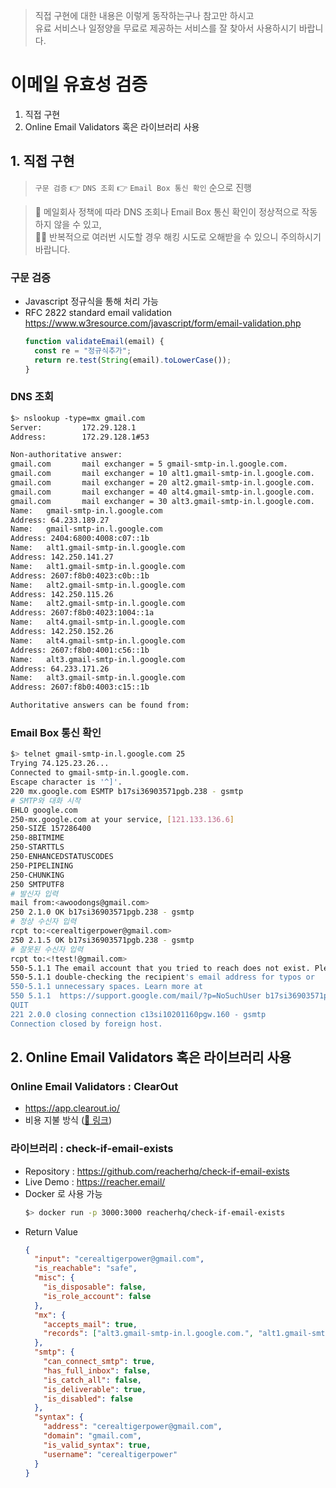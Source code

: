 > 직접 구현에 대한 내용은 이렇게 동작하는구나 참고만 하시고  
> 유료 서비스나 일정양을 무료로 제공하는 서비스를 잘 찾아서 사용하시기 바랍니다.

# 이메일 유효성 검증

1. 직접 구현
2. Online Email Validators 혹은 라이브러리 사용

## 1. 직접 구현

> `구문 검증` <g-emoji>👉</g-emoji> `DNS 조회` <g-emoji>👉</g-emoji> `Email Box 통신 확인` 순으로 진행

> <g-emoji>🚫</g-emoji> 메일회사 정책에 따라 DNS 조회나 Email Box 통신 확인이 정상적으로 작동하지 않을 수 있고,  
> <g-emoji>👩‍💻</g-emoji> 반복적으로 여러번 시도할 경우 해킹 시도로 오해받을 수 있으니 주의하시기 바랍니다.

### 구문 검증

- Javascript 정규식을 통해 처리 가능
- RFC 2822 standard email validation  
  https://www.w3resource.com/javascript/form/email-validation.php
  ```js
  function validateEmail(email) {
    const re = "정규식추가";
    return re.test(String(email).toLowerCase());
  }
  ```

### DNS 조회

```bash
$> nslookup -type=mx gmail.com
Server:         172.29.128.1
Address:        172.29.128.1#53

Non-authoritative answer:
gmail.com       mail exchanger = 5 gmail-smtp-in.l.google.com.
gmail.com       mail exchanger = 10 alt1.gmail-smtp-in.l.google.com.
gmail.com       mail exchanger = 20 alt2.gmail-smtp-in.l.google.com.
gmail.com       mail exchanger = 40 alt4.gmail-smtp-in.l.google.com.
gmail.com       mail exchanger = 30 alt3.gmail-smtp-in.l.google.com.
Name:   gmail-smtp-in.l.google.com
Address: 64.233.189.27
Name:   gmail-smtp-in.l.google.com
Address: 2404:6800:4008:c07::1b
Name:   alt1.gmail-smtp-in.l.google.com
Address: 142.250.141.27
Name:   alt1.gmail-smtp-in.l.google.com
Address: 2607:f8b0:4023:c0b::1b
Name:   alt2.gmail-smtp-in.l.google.com
Address: 142.250.115.26
Name:   alt2.gmail-smtp-in.l.google.com
Address: 2607:f8b0:4023:1004::1a
Name:   alt4.gmail-smtp-in.l.google.com
Address: 142.250.152.26
Name:   alt4.gmail-smtp-in.l.google.com
Address: 2607:f8b0:4001:c56::1b
Name:   alt3.gmail-smtp-in.l.google.com
Address: 64.233.171.26
Name:   alt3.gmail-smtp-in.l.google.com
Address: 2607:f8b0:4003:c15::1b

Authoritative answers can be found from:
```

### Email Box 통신 확인

```bash
$> telnet gmail-smtp-in.l.google.com 25
Trying 74.125.23.26...
Connected to gmail-smtp-in.l.google.com.
Escape character is '^]'.
220 mx.google.com ESMTP b17si36903571pgb.238 - gsmtp
# SMTP와 대화 시작
EHLO google.com
250-mx.google.com at your service, [121.133.136.6]
250-SIZE 157286400
250-8BITMIME
250-STARTTLS
250-ENHANCEDSTATUSCODES
250-PIPELINING
250-CHUNKING
250 SMTPUTF8
# 발신자 입력
mail from:<awoodongs@gmail.com>
250 2.1.0 OK b17si36903571pgb.238 - gsmtp
# 정상 수신자 입력
rcpt to:<cerealtigerpower@gmail.com>
250 2.1.5 OK b17si36903571pgb.238 - gsmtp
# 잘못된 수신자 입력
rcpt to:<!test!@gmail.com>
550-5.1.1 The email account that you tried to reach does not exist. Please try
550-5.1.1 double-checking the recipient's email address for typos or
550-5.1.1 unnecessary spaces. Learn more at
550 5.1.1  https://support.google.com/mail/?p=NoSuchUser b17si36903571pgb.238 - gsmtp
QUIT
221 2.0.0 closing connection c13si10201160pgw.160 - gsmtp
Connection closed by foreign host.
```

## 2. Online Email Validators 혹은 라이브러리 사용

### Online Email Validators : ClearOut

- https://app.clearout.io/
- 비용 지불 방식 ([📑 링크](https://app.clearout.io/dashboard/account/pricing))

### 라이브러리 : check-if-email-exists

- Repository : https://github.com/reacherhq/check-if-email-exists
- Live Demo : https://reacher.email/
- Docker 로 사용 가능
  ```bash
  $> docker run -p 3000:3000 reacherhq/check-if-email-exists
  ```
- Return Value
  ```json
  {
    "input": "cerealtigerpower@gmail.com",
    "is_reachable": "safe",
    "misc": {
      "is_disposable": false,
      "is_role_account": false
    },
    "mx": {
      "accepts_mail": true,
      "records": ["alt3.gmail-smtp-in.l.google.com.", "alt1.gmail-smtp-in.l.google.com.", "alt4.gmail-smtp-in.l.google.com.", "alt2.gmail-smtp-in.l.google.com.", "gmail-smtp-in.l.google.com."]
    },
    "smtp": {
      "can_connect_smtp": true,
      "has_full_inbox": false,
      "is_catch_all": false,
      "is_deliverable": true,
      "is_disabled": false
    },
    "syntax": {
      "address": "cerealtigerpower@gmail.com",
      "domain": "gmail.com",
      "is_valid_syntax": true,
      "username": "cerealtigerpower"
    }
  }
  ```
